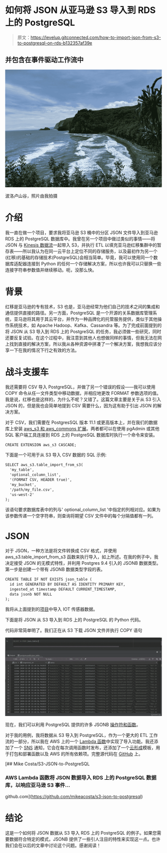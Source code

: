 # 如何将 JSON 从亚马逊 S3 导入到 RDS 上的 PostgreSQL

> 原文：<https://levelup.gitconnected.com/how-to-import-json-from-s3-to-postgresql-on-rds-b132357af39e>

## 并包含在事件驱动工作流中

![](img/863078e49859f0b83b69512533e7d449.png)

波洛卢山谷，照片由我拍摄

# 介绍

我一直在做一个项目，要求我将亚马逊 S3 桶中的分区 JSON 文件导入到亚马逊 RDS 上的 PostgreSQL 数据库中。我曾在另一个项目中做过类似的事情——将 JSON 与 [Kinesis 数据流](https://aws.amazon.com/kinesis/data-streams/)一起带入 S3，并执行 ETL 以填充亚马逊红移集群中的暂存表——所以我认为在同一云平台上定位不同的存储服务，以及最初作为另一个(红移)的基础的存储技术(PostgreSQL)会相当简单。毕竟，我可以使用同一个数据库适配器连接到 Python 的任何一个存储解决方案，所以也许我可以只替换一些连接字符串参数值并继续移动。呃，没那么快。

# 背景

红移是亚马逊的专有技术，S3 也是，亚马逊经常为他们自己的技术之间的集成和通信提供直接的路径。另一方面，PostgreSQL 是一个开源的关系数据库管理系统，亚马逊将其用于其云平台，并作为一种品牌化的托管服务提供，类似于其他操作系统技术，如 Apache Hadoop、Kafka、Cassandra 等。为了完成前面提到的将 JSON 从 S3 导入到 RDS 上的 PostgreSQL 的任务，我必须做一些研究，同时还要反复试验。在这个过程中，我注意到其他人也想做同样的事情，但我无法在网上找到直接的解决方案，所以我从各种资源中拼凑了一个解决方案，我想我应该分享一下在我的情况下行之有效的方法。

# 战斗支援车

我还需要将 CSV 导入 PostgreSQL，并做了另一个错误的假设——我可以使用 COPY 命令从任一文件类型中移动数据，并相应地更改 FORMAT 参数选项的值。我是说，红移也是这样的，为什么不呢？又错了。这篇文章主要是关于从 S3 引入 JSON 的，但是我也会简单地提到 CSV 需要什么，因为这有助于引出 JSON 的解决方案。

对于 CSV，我们需要在 PostgresSQL 版本 11.1 或更高版本上，并在我们的数据库上安装 [aws_s3 和 aws_commons 扩展](https://docs.aws.amazon.com/AmazonRDS/latest/UserGuide/PostgreSQL.Procedural.Importing.html#USER_PostgreSQL.S3Import.FileFormats)。两者都可以在使用 pgAdmin 或其他 SQL 客户端工具连接到 RDS 上的 PostgreSQL 数据库时执行一个命令来安装。

```
CREATE EXTENSION aws_s3 CASCADE;
```

下面是一个可用于从 S3 导入 CSV 数据的 SQL 示例:

```
SELECT aws_s3.table_import_from_s3(
  'my_table', 
  'optional_column_list', 
  '(FORMAT CSV, HEADER true)', 
  'my_bucket', 
  '/path/my_file.csv', 
  'us-west-2'
);
```

该语句要求数据库表中的列与' optional_column_list '中指定的列相对应。如果为该参数传递一个空字符串，则查询将期望 CSV 文件中的每个分隔值都有一列。

# JSON

对于 JSON，一种方法是将文件转换成 CSV 格式，并使用 aws_s3.table_import_from_s3 函数来执行导入，如上所述。在我的例子中，我决定接受 JSON 的无模式特性，并利用 Postgres 9.4 引入的 JSONB 数据类型。第一步是创建一个带有 JSONB 数据类型字段的表。

```
CREATE TABLE IF NOT EXISTS json_table (
  id int GENERATED BY DEFAULT AS IDENTITY PRIMARY KEY,
  ingested_at timestamp DEFAULT CURRENT_TIMESTAMP,
  data jsonb NOT NULL
);
```

我将从上面提到的[项目](https://github.com/mikeacosta/florasense)中导入 IOT 传感器数据。

下面是将 JSON 从 S3 导入到 RDS 上的 PostgreSQL 的 Python 代码。

代码非常简单明了。我们正在从 S3 下载 JSON 文件并执行 COPY 语句

![](img/515615f9d09db4dae114d864f9c1d7b1.png)

现在，我们可以利用 PostgreSQL 提供的许多 JSONB [操作符和函数](https://www.postgresql.org/docs/12/functions-json.html#FUNCTIONS-JSON-PROCESSING)。

对于我的用例，我将数据从 S3 导入到 PostgreSQL，作为一个更大的 ETL 工作流的一部分，所以我在 AWS 上的一个 [Lambda 函数](https://aws.amazon.com/lambda/)中实现了导入功能。我还添加了一个 [SNS](https://aws.amazon.com/sns) 通知，它会在每次调用函数时发布，还添加了一个[云形成](https://aws.amazon.com/cloudformation/)模板，用于打包和部署函数以及 AWS 的所有依赖项。完整源代码在 [GitHub](https://github.com/mikeacosta/s3-json-to-postgresql) 上。

[](https://github.com/mikeacosta/s3-json-to-postgresql) [## Mike Costa/S3-JSON-to-PostgreSQL

### AWS Lambda 函数将 JSON 数据导入 RDS 上的 PostgreSQL 数据库，以响应亚马逊 S3 事件…

github.com](https://github.com/mikeacosta/s3-json-to-postgresql) 

# 结论

这是一个如何将 JSON 数据从 S3 导入 RDS 上的 PostgreSQL 的例子。如果您需要数据符合特定的模式，JSONB 提供了一些引人注目的特性来实现这一点。也许我们会在以后的文章中讨论这个问题。感谢阅读！